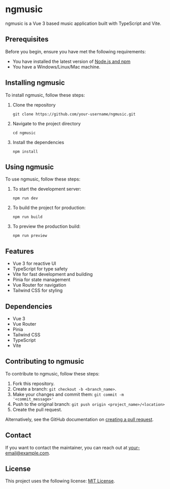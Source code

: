 # ngmusic

ngmusic is a Vue 3 based music application built with TypeScript and Vite.

## Prerequisites

Before you begin, ensure you have met the following requirements:
* You have installed the latest version of [Node.js and npm](https://nodejs.org/)
* You have a Windows/Linux/Mac machine.

## Installing ngmusic

To install ngmusic, follow these steps:

1. Clone the repository
   ```
   git clone https://github.com/your-username/ngmusic.git
   ```
2. Navigate to the project directory
   ```
   cd ngmusic
   ```
3. Install the dependencies
   ```
   npm install
   ```

## Using ngmusic

To use ngmusic, follow these steps:

1. To start the development server:
   ```
   npm run dev
   ```
2. To build the project for production:
   ```
   npm run build
   ```
3. To preview the production build:
   ```
   npm run preview
   ```

## Features

* Vue 3 for reactive UI
* TypeScript for type safety
* Vite for fast development and building
* Pinia for state management
* Vue Router for navigation
* Tailwind CSS for styling

## Dependencies

* Vue 3
* Vue Router
* Pinia
* Tailwind CSS
* TypeScript
* Vite

## Contributing to ngmusic

To contribute to ngmusic, follow these steps:

1. Fork this repository.
2. Create a branch: `git checkout -b <branch_name>`.
3. Make your changes and commit them: `git commit -m '<commit_message>'`
4. Push to the original branch: `git push origin <project_name>/<location>`
5. Create the pull request.

Alternatively, see the GitHub documentation on [creating a pull request](https://help.github.com/en/github/collaborating-with-issues-and-pull-requests/creating-a-pull-request).

## Contact

If you want to contact the maintainer, you can reach out at <your-email@example.com>.

## License

This project uses the following license: [MIT License](<link-to-license>).